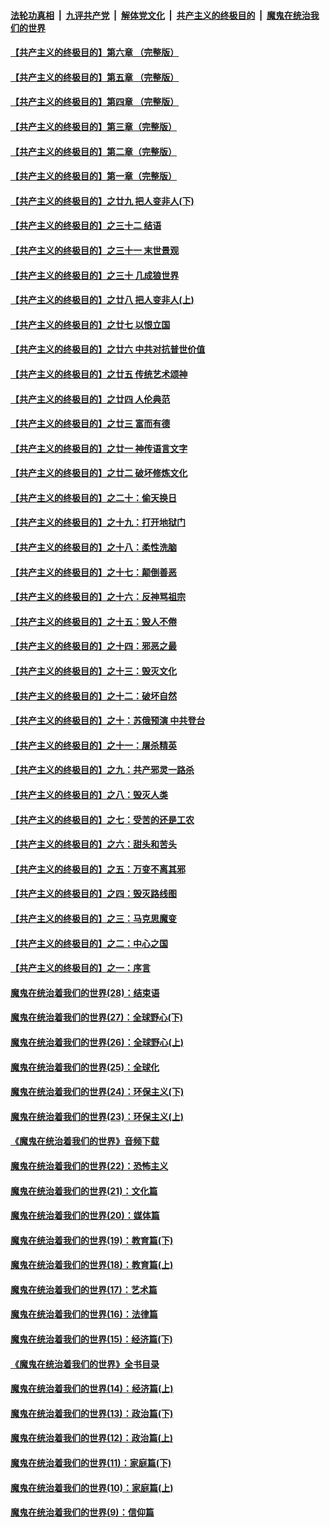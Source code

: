 ####  [法轮功真相](../../../../basic/blob/master/README.md?t=04140931) &nbsp;|&nbsp; [九评共产党](../../../../9ping.md/blob/master/README.md?t=04140931) &nbsp;|&nbsp; [解体党文化](../../../../jtdwh.md/blob/master/README.md?t=04140931)  &nbsp;|&nbsp; [共产主义的终极目的](../../../../gczydzjmd.md/blob/master/README.md?t=04140931) &nbsp;|&nbsp; [魔鬼在统治我们的世界](../../../../mgztzwmdsj.md/blob/master/README.md?t=04140931) 

#### [【共产主义的终极目的】第六章 （完整版）](../pages/nsc422/n11428913.md?t=04140931) 

#### [【共产主义的终极目的】第五章 （完整版）](../pages/nsc422/n11428912.md?t=04140931) 

#### [【共产主义的终极目的】第四章 （完整版）](../pages/nsc422/n11428907.md?t=04140931) 

#### [【共产主义的终极目的】第三章（完整版）](../pages/nsc422/n11428848.md?t=04140931) 

#### [【共产主义的终极目的】第二章（完整版）](../pages/nsc422/n11428831.md?t=04140931) 

#### [【共产主义的终极目的】第一章（完整版）](../pages/nsc422/n11417651.md?t=04140931) 

#### [【共产主义的终极目的】之廿九 把人变非人(下)](../pages/nsc422/n11344140.md?t=04140931) 

#### [【共产主义的终极目的】之三十二 结语](../pages/nsc422/n11360535.md?t=04140931) 

#### [【共产主义的终极目的】之三十一 末世景观](../pages/nsc422/n11351129.md?t=04140931) 

#### [【共产主义的终极目的】之三十 几成狼世界](../pages/nsc422/n11348280.md?t=04140931) 

#### [【共产主义的终极目的】之廿八 把人变非人(上)](../pages/nsc422/n11340492.md?t=04140931) 

#### [【共产主义的终极目的】之廿七 以恨立国](../pages/nsc422/n11336944.md?t=04140931) 

#### [【共产主义的终极目的】之廿六 中共对抗普世价值](../pages/nsc422/n11324785.md?t=04140931) 

#### [【共产主义的终极目的】之廿五 传统艺术颂神](../pages/nsc422/n11296396.md?t=04140931) 

#### [【共产主义的终极目的】之廿四 人伦典范](../pages/nsc422/n11296397.md?t=04140931) 

#### [【共产主义的终极目的】之廿三 富而有德](../pages/nsc422/n11283598.md?t=04140931) 

#### [【共产主义的终极目的】之廿一 神传语言文字](../pages/nsc422/n11263265.md?t=04140931) 

#### [【共产主义的终极目的】之廿二 破坏修炼文化](../pages/nsc422/n11245728.md?t=04140931) 

#### [【共产主义的终极目的】之二十：偷天换日](../pages/nsc422/n11238846.md?t=04140931) 

#### [【共产主义的终极目的】之十九：打开地狱门](../pages/nsc422/n11206376.md?t=04140931) 

#### [【共产主义的终极目的】之十八：柔性洗脑](../pages/nsc422/n11199994.md?t=04140931) 

#### [【共产主义的终极目的】之十七：颠倒善恶](../pages/nsc422/n11179782.md?t=04140931) 

#### [【共产主义的终极目的】之十六：反神骂祖宗](../pages/nsc422/n11166798.md?t=04140931) 

#### [【共产主义的终极目的】之十五：毁人不倦](../pages/nsc422/n11166792.md?t=04140931) 

#### [【共产主义的终极目的】之十四：邪恶之最](../pages/nsc422/n11150249.md?t=04140931) 

#### [【共产主义的终极目的】之十三：毁灭文化](../pages/nsc422/n11135227.md?t=04140931) 

#### [【共产主义的终极目的】之十二：破坏自然](../pages/nsc422/n11135214.md?t=04140931) 

#### [【共产主义的终极目的】之十：苏俄预演 中共登台](../pages/nsc422/n11118424.md?t=04140931) 

#### [【共产主义的终极目的】之十一：屠杀精英](../pages/nsc422/n11118442.md?t=04140931) 

#### [【共产主义的终极目的】之九：共产邪灵一路杀](../pages/nsc422/n11114139.md?t=04140931) 

#### [【共产主义的终极目的】之八：毁灭人类](../pages/nsc422/n11108503.md?t=04140931) 

#### [【共产主义的终极目的】之七：受苦的还是工农](../pages/nsc422/n11101809.md?t=04140931) 

#### [【共产主义的终极目的】之六：甜头和苦头](../pages/nsc422/n11096971.md?t=04140931) 

#### [【共产主义的终极目的】之五：万变不离其邪](../pages/nsc422/n11091285.md?t=04140931) 

#### [【共产主义的终极目的】之四：毁灭路线图](../pages/nsc422/n11086284.md?t=04140931) 

#### [【共产主义的终极目的】之三：马克思魔变](../pages/nsc422/n11061941.md?t=04140931) 

#### [【共产主义的终极目的】之二：中心之国](../pages/nsc422/n11047728.md?t=04140931) 

#### [【共产主义的终极目的】之一：序言](../pages/nsc422/n11086077.md?t=04140931) 

#### [魔鬼在统治着我们的世界(28)：结束语](../pages/nsc422/n10936246.md?t=04140931) 

#### [魔鬼在统治着我们的世界(27)：全球野心(下)](../pages/nsc422/n10928319.md?t=04140931) 

#### [魔鬼在统治着我们的世界(26)：全球野心(上)](../pages/nsc422/n10900318.md?t=04140931) 

#### [魔鬼在统治着我们的世界(25)：全球化](../pages/nsc422/n10788205.md?t=04140931) 

#### [魔鬼在统治着我们的世界(24)：环保主义(下)](../pages/nsc422/n10695307.md?t=04140931) 

#### [魔鬼在统治着我们的世界(23)：环保主义(上)](../pages/nsc422/n10688613.md?t=04140931) 

#### [《魔鬼在统治着我们的世界》音频下载](../pages/nsc422/n10635553.md?t=04140931) 

#### [魔鬼在统治着我们的世界(22)：恐怖主义](../pages/nsc422/n10614727.md?t=04140931) 

#### [魔鬼在统治着我们的世界(21)：文化篇](../pages/nsc422/n10597706.md?t=04140931) 

#### [魔鬼在统治着我们的世界(20)：媒体篇](../pages/nsc422/n10586579.md?t=04140931) 

#### [魔鬼在统治着我们的世界(19)：教育篇(下)](../pages/nsc422/n10564808.md?t=04140931) 

#### [魔鬼在统治着我们的世界(18)：教育篇(上)](../pages/nsc422/n10526970.md?t=04140931) 

#### [魔鬼在统治着我们的世界(17)：艺术篇](../pages/nsc422/n10499093.md?t=04140931) 

#### [魔鬼在统治着我们的世界(16)：法律篇](../pages/nsc422/n10485969.md?t=04140931) 

#### [魔鬼在统治着我们的世界(15)：经济篇(下)](../pages/nsc422/n10469975.md?t=04140931) 

#### [《魔鬼在统治着我们的世界》全书目录](../pages/nsc422/n10464261.md?t=04140931) 

#### [魔鬼在统治着我们的世界(14)：经济篇(上)](../pages/nsc422/n10457370.md?t=04140931) 

#### [魔鬼在统治着我们的世界(13)：政治篇(下)](../pages/nsc422/n10448270.md?t=04140931) 

#### [魔鬼在统治着我们的世界(12)：政治篇(上)](../pages/nsc422/n10444576.md?t=04140931) 

#### [魔鬼在统治着我们的世界(11)：家庭篇(下)](../pages/nsc422/n10440961.md?t=04140931) 

#### [魔鬼在统治着我们的世界(10)：家庭篇(上)](../pages/nsc422/n10435448.md?t=04140931) 

#### [魔鬼在统治着我们的世界(9)：信仰篇](../pages/nsc422/n10432159.md?t=04140931) 

